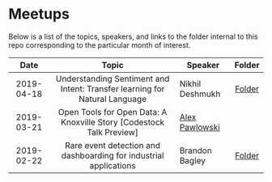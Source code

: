 # Meetups
Below is a list of the topics, speakers, and links to the folder internal to this repo corresponding to the particular month of interest.

|    Date    |                            Topic                             | Speaker                                            |       Folder       |
| :--------: | :----------------------------------------------------------: | -------------------------------------------------- | :----------------: |
| 2019-04-18 | Understanding Sentiment and Intent: Transfer learning for Natural Language | Nikhil Deshmukh                                    | [Folder](/2019_04) |
| 2019-03-21 | Open Tools for Open Data: A Knoxville Story [Codestock Talk Preview] | [Alex Pawlowski](https://github.com/alexpawlowski) |                    |
| 2019-02-22 | Rare event detection and dashboarding for industrial applications | Brandon Bagley                                     | [Folder](/2019_02) |

